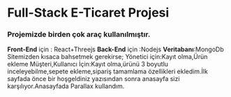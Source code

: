 # Full-Stack E-Ticaret Projesi

### Projemizde birden çok araç kullanılmıştır.

**Front-End** için : React+Threejs
**Back-End** için :Nodejs
**Veritabanı**:MongoDb
Sitemizden kısaca bahsetmek gerekirse;
Yönetici için:Kayıt olma,Ürün ekleme
Müşteri,Kullanıcı İçin:Kayıt olma,ürünü 3 boyutlu inceleyebilme,sepete ekleme,sipariş tamamlama
özellikleri ekledim.İlk sayfada önce bir hoşgeldiniz yazısından sonra anasayfa sizi karşılıyor.Anasayfada Parallax kullandım.
